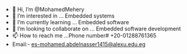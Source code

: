 - 👋 Hi, I’m @MohamedMehery
- 👀 I’m interested in ... Embedded systems
- 🌱 I’m currently learning ... Embedded software
- 💞️ I’m looking to collaborate on ... Embedded software development
- 📫 How to reach me ...Phone number# +20-01288761365 
- Email:- es-mohamed.abdelnasser1415@alexu.edu.eg

<!---
MohamedMehery/MohamedMehery is a ✨ special ✨ repository because its `README.md` (this file) appears on your GitHub profile.
You can click the Preview link to take a look at your changes.
--->

